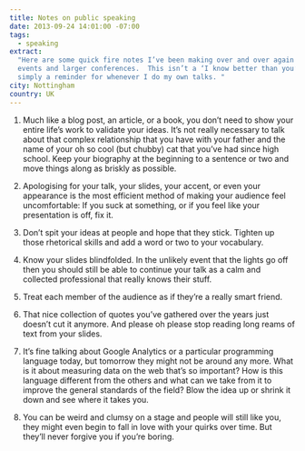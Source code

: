 ```yaml
---
title: Notes on public speaking
date: 2013-09-24 14:01:00 -07:00
tags:
  - speaking
extract:
  "Here are some quick fire notes I’ve been making over and over again at speaking
  events and larger conferences.  This isn’t a ‘I know better than you’ post – it’s
  simply a reminder for whenever I do my own talks. "
city: Nottingham
country: UK
---
```


<ol>
    <li>
        <p>Much like a blog post, an article, or a book, you don’t need to show your entire life’s work to validate your ideas. It’s not really necessary to talk about that complex relationship that you have with your father and the name of your oh so cool (but chubby) cat that you’ve had since high school. Keep your biography at the beginning to a sentence or two and move things along as briskly as possible.</p>
    </li>
    <li>
        <p>Apologising for your talk, your slides, your accent, or even your appearance is the most efficient method of making your audience feel uncomfortable: If you suck at something, or if you feel like your presentation is off, fix it.</p>
    </li>
    <li>
        <p>Don’t spit your ideas at people and hope that they stick. Tighten up those rhetorical skills and add a word or two to your vocabulary.</p>
    </li>
    <li>
        <p>Know your slides blindfolded. In the unlikely event that the lights go off then you should still be able to continue your talk as a calm and collected professional that really knows their stuff.</p>
    </li>
    <li>
        <p>Treat each member of the audience as if they’re a really smart friend.</p>
    </li>
    <li>
        <p>That nice collection of quotes you’ve gathered over the years just doesn’t cut it anymore. And please oh please stop reading long reams of text from your slides.</p>
    </li>
    <li>
        <p>It’s fine talking about Google Analytics or a particular programming language today, but tomorrow they might not be around any more. What is it about measuring data on the web that’s so important? How is this language different from the others and what can we take from it to improve the general standards of the field? Blow the idea up or shrink it down and see where it takes you.</p>
    </li>
    <li>
        <p>You can be weird and clumsy on a stage and people will still like you, they might even begin to fall in love with your quirks over time. But they’ll never forgive you if you’re boring.</p>
    </li>
</ol>

